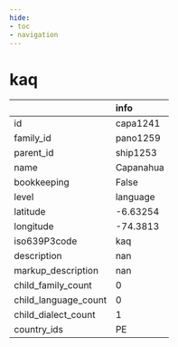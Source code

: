 ```yaml
---
hide:
- toc
- navigation
---
```

# kaq
|                      | info      |
|:---------------------|:----------|
| id                   | capa1241  |
| family_id            | pano1259  |
| parent_id            | ship1253  |
| name                 | Capanahua |
| bookkeeping          | False     |
| level                | language  |
| latitude             | -6.63254  |
| longitude            | -74.3813  |
| iso639P3code         | kaq       |
| description          | nan       |
| markup_description   | nan       |
| child_family_count   | 0         |
| child_language_count | 0         |
| child_dialect_count  | 1         |
| country_ids          | PE        |